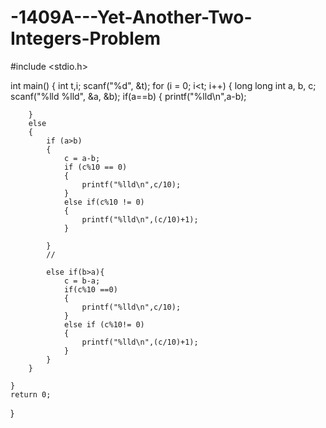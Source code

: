 # -1409A---Yet-Another-Two-Integers-Problem
#include <stdio.h>

int main() {
    int t,i;
    scanf("%d", &t);
    for  (i = 0; i<t; i++)
    {
        long long int a, b, c;
        scanf("%lld %lld", &a, &b);
        if(a==b)
        {
            printf("%lld\n",a-b);
            
        }
        else
        {
            if (a>b)
            {
                c = a-b;
                if (c%10 == 0)
                {
                    printf("%lld\n",c/10);
                }
                else if(c%10 != 0)
                {
                    printf("%lld\n",(c/10)+1);
                }
                
            }
            //
            
            else if(b>a){
                c = b-a;
                if(c%10 ==0)
                {
                    printf("%lld\n",c/10);
                }
                else if (c%10!= 0)
                {
                    printf("%lld\n",(c/10)+1);
                }
            }
        }
        
    }
    return 0;
    
    
  
}
